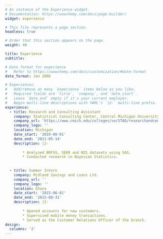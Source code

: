 ```yaml
---
# An instance of the Experience widget.
# Documentation: https://wowchemy.com/docs/page-builder/
widget: experience

# This file represents a page section.
headless: true

# Order that this section appears on the page.
weight: 40

title: Experience
subtitle:

# Date format for experience
#   Refer to https://wowchemy.com/docs/customization/#date-format
date_format: Jan 2006

# Experiences.
#   Add/remove as many `experience` items below as you like.
#   Required fields are `title`, `company`, and `date_start`.
#   Leave `date_end` empty if it's your current employer.
#   Begin multi-line descriptions with YAML's `|2-` multi-line prefix.
experience:
  - title: Research and Consulting Assistant
    company: Statistical Consulting Center, Central Michigan University
    company_url: 'https://www.cmich.edu/colleges/se/STAD/researchandconsulting/statisticalconsultingcenter/Pages/default.aspx'
    company_logo: ''
    location: Michigan
    date_start: '2019-08-01'
    date_end: '2021-05-14'
    description: |2-
         
        * Analyzed BRFSS, SEER and NIS datasets using SAS.
        * Conducted research in Bayesian Statistics.
        
        
  - title: Summer Intern
    company: Midland Savings and Loans Ltd.
    company_url: ''
    company_logo: ''
    location: Ghana
    date_start: '2015-06-01'
    date_end: '2015-08-31'
    description: |2-
    
        * Opened accounts for new customers.
        * Supervised mobile money transactions.
        * Served as the Customer Relations Officer of the branch. 
design:
  columns: '2'
---
```

